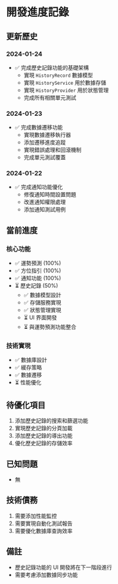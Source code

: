 # 開發進度記錄

## 更新歷史

### 2024-01-24
- ✅ 完成歷史記錄功能的基礎架構
  - 實現 `HistoryRecord` 數據模型
  - 實現 `HistoryService` 用於數據存儲
  - 實現 `HistoryProvider` 用於狀態管理
  - 完成所有相關單元測試

### 2024-01-23
- ✅ 完成數據遷移功能
  - 實現數據遷移執行器
  - 添加遷移進度追蹤
  - 實現錯誤處理和回滾機制
  - 完成單元測試覆蓋

### 2024-01-22
- ✅ 完成通知功能優化
  - 修復通知時間設置問題
  - 改進通知權限處理
  - 添加通知測試用例

## 當前進度

### 核心功能
- ✅ 運勢預測 (100%)
- ✅ 方位指引 (100%)
- ✅ 通知功能 (100%)
- ⏳ 歷史記錄 (50%)
  - ✅ 數據模型設計
  - ✅ 存儲服務實現
  - ✅ 狀態管理實現
  - ⏳ UI 界面開發
  - ⏳ 與運勢預測功能整合

### 技術實現
- ✅ 數據庫設計
- ✅ 緩存策略
- ✅ 數據遷移
- ⏳ 性能優化

## 待優化項目
1. 添加歷史記錄的搜索和篩選功能
2. 實現歷史記錄的分頁加載
3. 添加歷史記錄的導出功能
4. 優化歷史記錄的存儲效率

## 已知問題
- 無

## 技術債務
1. 需要添加性能監控
2. 需要實現自動化測試報告
3. 需要優化數據庫查詢效率

## 備註
- 歷史記錄功能的 UI 開發將在下一階段進行
- 需要考慮添加數據同步功能 